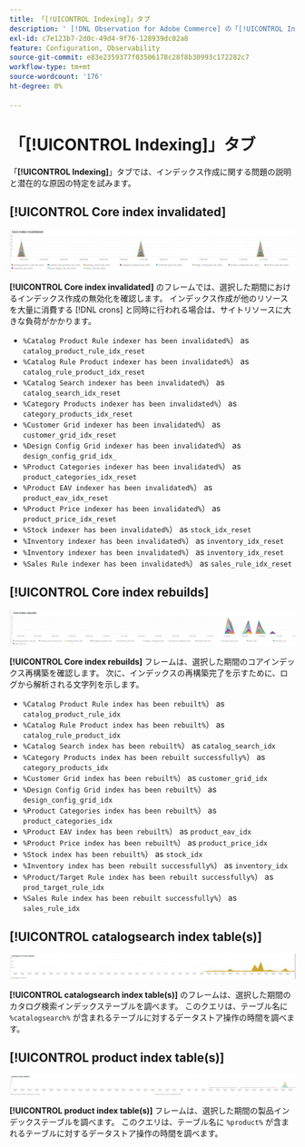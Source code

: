 ```yaml
---
title: 「[!UICONTROL Indexing]」タブ
description: ' [!DNL Observation for Adobe Commerce] の「[!UICONTROL Indexing]」タブについて説明します。'
exl-id: c7e123b7-2d0c-49d4-9f76-128939dc02a8
feature: Configuration, Observability
source-git-commit: e83e2359377f03506178c28f8b30993c172282c7
workflow-type: tm+mt
source-wordcount: '176'
ht-degree: 0%

---
```


# 「[!UICONTROL Indexing]」タブ

「**[!UICONTROL Indexing]**」タブでは、インデックス作成に関する問題の説明と潜在的な原因の特定を試みます。

## [!UICONTROL Core index invalidated]

![ コアインデックスが無効化されました ](../../assets/tools/observation-for-adobe-commerce/indexing-tab-1.jpg)

**[!UICONTROL Core index invalidated]** のフレームでは、選択した期間におけるインデックス作成の無効化を確認します。 インデックス作成が他のリソースを大量に消費する [!DNL crons] と同時に行われる場合は、サイトリソースに大きな負荷がかかります。

* `%Catalog Product Rule indexer has been invalidated%`） as `catalog_product_rule_idx_reset`
* `%Catalog Rule Product indexer has been invalidated%`） as `catalog_rule_product_idx_reset`
* `%Catalog Search indexer has been invalidated%`） as `catalog_search_idx_reset`
* `%Category Products indexer has been invalidated%`） as `category_products_idx_reset`
* `%Customer Grid indexer has been invalidated%`） as `customer_grid_idx_reset`
* `%Design Config Grid indexer has been invalidated%`） as `design_config_grid_idx_`
* `%Product Categories indexer has been invalidated%`） as `product_categories_idx_reset`
* `%Product EAV indexer has been invalidated%`） as `product_eav_idx_reset`
* `%Product Price indexer has been invalidated%`） as `product_price_idx_reset`
* `%Stock indexer has been invalidated%`） as `stock_idx_reset`
* `%Inventory indexer has been invalidated%`） as `inventory_idx_reset`
* `%Inventory indexer has been invalidated%`） as `inventory_idx_reset`
* `%Sales Rule indexer has been invalidated%`） as `sales_rule_idx_reset`

## [!UICONTROL Core index rebuilds]

![ コアインデックスの再構築 ](../../assets/tools/observation-for-adobe-commerce/indexing-tab-2.jpg)

**[!UICONTROL Core index rebuilds]** フレームは、選択した期間のコアインデックス再構築を確認します。 次に、インデックスの再構築完了を示すために、ログから解析される文字列を示します。

* `%Catalog Product Rule index has been rebuilt%`） as `catalog_product_rule_idx`
* `%Catalog Rule Product index has been rebuilt%`） as `catalog_rule_product_idx`
* `%Catalog Search index has been rebuilt%`） as `catalog_search_idx`
* `%Category Products index has been rebuilt successfully%`） as `category_products_idx`
* `%Customer Grid index has been rebuilt%`） as `customer_grid_idx`
* `%Design Config Grid index has been rebuilt%`） as `design_config_grid_idx`
* `%Product Categories index has been rebuilt%`） as `product_categories_idx`
* `%Product EAV index has been rebuilt%`） as `product_eav_idx`
* `%Product Price index has been rebuilt%`） as `product_price_idx`
* `%Stock index has been rebuilt%`） as `stock_idx`
* `%Inventory index has been rebuilt successfully%`） as `inventory_idx`
* `%Product/Target Rule index has been rebuilt successfully%`） as `prod_target_rule_idx`
* `%Sales Rule index has been rebuilt successfully%`） as `sales_rule_idx`


## [!UICONTROL catalogsearch index table(s)]

![ カタログ検索インデックス テーブル ](../../assets/tools/observation-for-adobe-commerce/indexing-tab-3.jpg)

**[!UICONTROL catalogsearch index table(s)]** のフレームは、選択した期間のカタログ検索インデックステーブルを調べます。 このクエリは、テーブル名に `%catalogsearch%` が含まれるテーブルに対するデータストア操作の時間を調べます。

## [!UICONTROL product index table(s)]

![ 製品インデックステーブル ](../../assets/tools/observation-for-adobe-commerce/indexing-tab-4.jpg)

**[!UICONTROL product index table(s)]** フレームは、選択した期間の製品インデックステーブルを調べます。 このクエリは、テーブル名に `%product%` が含まれるテーブルに対するデータストア操作の時間を調べます。
